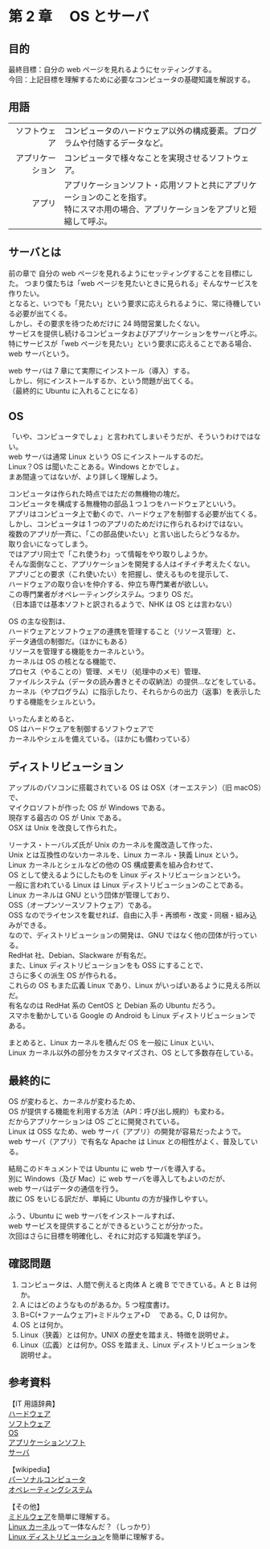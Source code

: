 # 第 2 章　 OS とサーバ

## 目的

最終目標：自分の web ページを見れるようにセッティングする。  
今回：上記目標を理解するために必要なコンピュータの基礎知識を解説する。

## 用語

|                  |                                                                                                                                         |
| ---------------: | :-------------------------------------------------------------------------------------------------------------------------------------- |
|     ソフトウェア | コンピュータのハードウェア以外の構成要素。プログラムや付随するデータなど。                                                              |
| アプリケーション | コンピュータで様々なことを実現させるソフトウェア。                                                                                      |
|           アプリ | アプリケーションソフト・応用ソフトと共にアプリケーションのことを指す。<br> 特にスマホ用の場合、アプリケーションをアプリと短縮して呼ぶ。 |

## サーバとは

前の章で 自分の web ページを見れるようにセッティングすることを目標にした。
つまり僕たちは「web ページを見たいときに見られる」そんなサービスを作りたい。  
となると、いつでも「見たい」という要求に応えられるように、常に待機している必要が出てくる。  
しかし、その要求を待つためだけに 24 時間営業したくない。  
サービスを提供し続けるコンピュータおよびアプリケーションをサーバと呼ぶ。  
特にサービスが「web ページを見たい」という要求に応えることである場合、  
web サーバという。

web サーバは 7 章にて実際にインストール（導入）する。  
しかし、何にインストールするか、という問題が出てくる。  
（最終的に Ubuntu に入れることになる）

## OS

「いや、コンピュータでしょ」と言われてしまいそうだが、そういうわけではない。  
web サーバは通常 Linux という OS にインストールするのだ。  
Linux？OS は聞いたことある。Windows とかでしょ。  
まあ間違ってはないが、より詳しく理解しよう。

コンピュータは作られた時点ではただの無機物の塊だ。  
コンピュータを構成する無機物の部品１つ１つをハードウェアといいう。  
アプリはコンピュータ上で動くので、ハードウェアを制御する必要が出てくる。  
しかし、コンピュータは 1 つのアプリのためだけに作られるわけではない。  
複数のアプリが一斉に、「この部品使いたい」と言い出したらどうなるか。  
取り合いになってしまう。  
ではアプリ同士で「これ使うわ」って情報をやり取りしようか。  
そんな面倒なこと、アプリケーションを開発する人はイチイチ考えたくない。  
アプリごとの要求（これ使いたい）を把握し、使えるものを提示して、  
ハードウェアの取り合いを仲介する、仲立ち専門業者が欲しい。  
この専門業者がオペレーティングシステム。つまり OS だ。  
（日本語では基本ソフトと訳されるようで、NHK は OS とは言わない）

OS の主な役割は、  
ハードウェアとソフトウェアの連携を管理すること（リソース管理）と、  
データ通信の制御だ。（ほかにもある）  
リソースを管理する機能をカーネルという。  
カーネルは OS の核となる機能で、  
プロセス（やることの）管理、メモリ（処理中のメモ）管理、  
ファイルシステム（データの読み書きとその収納法）の提供…などをしている。  
カーネル（やプログラム）に指示したり、それらからの出力（返事）を表示したりする機能をシェルという。

いったんまとめると、  
OS はハードウェアを制御するソフトウェアで  
カーネルやシェルを備えている。（ほかにも備わっている）

## ディストリビューション

アップルのパソコンに搭載されている OS は OSX（オーエステン）（旧 macOS）で、  
マイクロソフトが作った OS が Windows である。  
現存する最古の OS が Unix である。  
OSX は Unix を改良して作られた。

リーナス・トーバルズ氏が Unix のカーネルを魔改造して作った、  
Unix とは互換性のないカーネルを、Linux カーネル・狭義 Linux という。  
Linux カーネルとシェルなどの他の OS 構成要素を組み合わせて、  
OS として使えるようにしたものを Linux ディストリビューションという。  
一般に言われている Linux は Linux ディストリビューションのことである。  
Linux カーネルは GNU という団体が管理しており、  
OSS（オープンソースソフトウェア）である。  
OSS なのでライセンスを載せれば、自由に入手・再頒布・改変・同梱・組み込みができる。  
なので、ディストリビューションの開発は、GNU ではなく他の団体が行っている。  
RedHat 社、Debian、Slackware が有名だ。  
また、Linux ディストリビューションをも OSS にすることで、  
さらに多くの派生 OS が作られる。  
これらの OS もまた広義 Linux であり、Linux がいっぱいあるように見える所以だ。  
有名なのは RedHat 系の CentOS と Debian 系の Ubuntu だろう。  
スマホを動かしている Google の Android も Linux ディストリビューションである。

まとめると、Linux カーネルを積んだ OS を一般に Linux といい、  
Linux カーネル以外の部分をカスタマイズされ、OS として多数存在している。

## 最終的に

OS が変わると、カーネルが変わるため、  
OS が提供する機能を利用する方法（API：呼び出し規約）も変わる。  
だからアプリケーションは OS ごとに開発されている。  
Linux は OSS なため、web サーバ（アプリ）の開発が容易だったようで。  
web サーバ（アプリ）で有名な Apache は Linux との相性がよく、普及している。

結局このドキュメントでは Ubuntu に web サーバを導入する。  
別に Windows（及び Mac）に web サーバを導入してもよいのだが、  
web サーバはデータの通信を行う。  
故に OS をいじる訳だが、単純に Ubuntu の方が操作しやすい。

ふう、Ubuntu に web サーバをインストールすれば、  
web サービスを提供することができるということが分かった。  
次回はさらに目標を明確化し、それに対応する知識を学ぼう。

## 確認問題

1. コンピュータは、人間で例えると肉体 A と魂 B でできている。A と B は何か。
2. A にはどのようなものがあるか。5 つ程度書け。
3. B=C(+ファームウェア)+ミドルウェア+D 　である。C, D は何か。
4. OS とは何か。
5. Linux（狭義）とは何か。UNIX の歴史を踏まえ、特徴を説明せよ。
6. Linux（広義）とは何か。OSS を踏まえ、Linux ディストリビューションを説明せよ。

## 参考資料

【IT 用語辞典】  
[ハードウェア](https://e-words.jp/w/%E3%83%8F%E3%83%BC%E3%83%89%E3%82%A6%E3%82%A7%E3%82%A2.html "ハードウェアとは")  
[ソフトウェア](https://e-words.jp/w/%E3%82%BD%E3%83%95%E3%83%88%E3%82%A6%E3%82%A7%E3%82%A2.html "ソフトウェアとは")  
[OS](https://e-words.jp/w/OS.html "OSとは")  
[アプリケーションソフト](https://e-words.jp/w/%E3%82%A2%E3%83%97%E3%83%AA%E3%82%B1%E3%83%BC%E3%82%B7%E3%83%A7%E3%83%B3%E3%82%BD%E3%83%95%E3%83%88.html "アプリケーションソフトとは")  
[サーバ](https://e-words.jp/w/%E3%82%B5%E3%83%BC%E3%83%90.html "サーバとは")

【wikipedia】  
[パーソナルコンピュータ](https://ja.wikipedia.org/wiki/%E3%83%91%E3%83%BC%E3%82%BD%E3%83%8A%E3%83%AB%E3%82%B3%E3%83%B3%E3%83%94%E3%83%A5%E3%83%BC%E3%82%BF#%E3%82%BD%E3%83%95%E3%83%88%E3%82%A6%E3%82%A7%E3%82%A2 "パーソナルコンピュータ#ソフトウェア")  
[オペレーティングシステム](https://ja.wikipedia.org/wiki/%E3%82%AA%E3%83%9A%E3%83%AC%E3%83%BC%E3%83%86%E3%82%A3%E3%83%B3%E3%82%B0%E3%82%B7%E3%82%B9%E3%83%86%E3%83%A0 "オペレーティングシステム")

【その他】  
[ミドルウェア](https://wa3.i-3-i.info/word178.html "分かりそうで-ミドルウェア")を簡単に理解する。  
[Linux カーネル](https://qiita.com/uguis410/items/17ec1e447e9716bfdca7 "qiita-Linuxカーネルって一体なんだ？")って一体なんだ？（しっかり）  
[Linux ディストリビューション](https://www.pc-koubou.jp/magazine/18202 "Linuxをインストールするポイント")を簡単に理解する。
